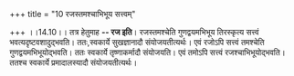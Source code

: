 +++
title = "10 रजस्तमश्चाभिभूय सत्त्वम्"

+++
।।14.10।। तत्र हेतुमाह **-- रज इति**। रजस्तमश्चेति गुणद्वयमभिभूय
तिरस्कृत्य सत्त्वं भवत्यदृष्टवशादुद्भवति। ततः,स्वकार्ये सुखज्ञानादौ
संयोजयतीत्यर्थः। एवं रजोऽपि सत्त्वं तमश्चेति गुणद्वयमभिभूयोद्भवति। ततः
स्वकार्ये तृष्णाकर्मादौ संयोजयति। एवं तमोऽपि सत्त्वं रजश्चाभिभूयोद्भवति।
ततश्च स्वकार्ये प्रमादालस्यादौ संयोजयतीत्यर्थः।
